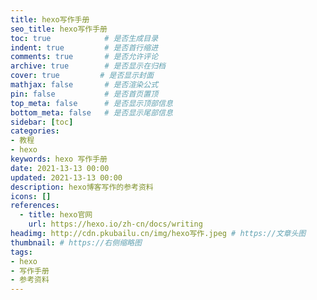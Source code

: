 ```yaml
---
title: hexo写作手册
seo_title: hexo写作手册
toc: true            # 是否生成目录
indent: true         # 是否首行缩进
comments: true       # 是否允许评论
archive: true        # 是否显示在归档
cover: true         # 是否显示封面
mathjax: false       # 是否渲染公式
pin: false           # 是否首页置顶
top_meta: false      # 是否显示顶部信息
bottom_meta: false   # 是否显示尾部信息
sidebar: [toc]
categories:
- 教程
- hexo
keywords: hexo 写作手册
date: 2021-13-13 00:00
updated: 2021-13-13 00:00
description: hexo博客写作的参考资料
icons: []
references:
  - title: hexo官网
    url: https://hexo.io/zh-cn/docs/writing
headimg: http://cdn.pkubailu.cn/img/hexo写作.jpeg # https://文章头图
thumbnail: # https://右侧缩略图
tags:
- hexo
- 写作手册
- 参考资料
---
```

